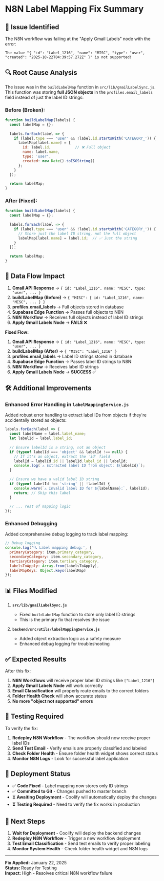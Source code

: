 # N8N Label Mapping Fix Summary

## 🎯 **Issue Identified**

The N8N workflow was failing at the "Apply Gmail Labels" node with the error:

```
The value "{ "id": "Label_1216", "name": "MISC", "type": "user", "created": "2025-10-22T04:39:57.272Z" }" is not supported!
```

## 🔍 **Root Cause Analysis**

The issue was in the `buildLabelMap` function in `src/lib/gmailLabelSync.js`. This function was storing **full JSON objects** in the `profiles.email_labels` field instead of just the label ID strings:

### **Before (Broken):**
```javascript
function buildLabelMap(labels) {
  const labelMap = {};
  
  labels.forEach(label => {
    if (label.type === 'user' && !label.id.startsWith('CATEGORY_')) {
      labelMap[label.name] = {
        id: label.id,           // ❌ Full object
        name: label.name,
        type: 'user',
        created: new Date().toISOString()
      };
    }
  });
  
  return labelMap;
}
```

### **After (Fixed):**
```javascript
function buildLabelMap(labels) {
  const labelMap = {};
  
  labels.forEach(label => {
    if (label.type === 'user' && !label.id.startsWith('CATEGORY_')) {
      // Store just the label ID string, not the full object
      labelMap[label.name] = label.id;  // ✅ Just the string
    }
  });
  
  return labelMap;
}
```

## 🔄 **Data Flow Impact**

1. **Gmail API Response** → `{ id: "Label_1216", name: "MISC", type: "user", ... }`
2. **buildLabelMap (Before)** → `{ "MISC": { id: "Label_1216", name: "MISC", ... } }`
3. **profiles.email_labels** → Full objects stored in database
4. **Supabase Edge Function** → Passes full objects to N8N
5. **N8N Workflow** → Receives full objects instead of label ID strings
6. **Apply Gmail Labels Node** → **FAILS** ❌

**Fixed Flow:**
1. **Gmail API Response** → `{ id: "Label_1216", name: "MISC", type: "user", ... }`
2. **buildLabelMap (After)** → `{ "MISC": "Label_1216" }`
3. **profiles.email_labels** → Label ID strings stored in database
4. **Supabase Edge Function** → Passes label ID strings to N8N
5. **N8N Workflow** → Receives label ID strings
6. **Apply Gmail Labels Node** → **SUCCESS** ✅

## 🛠️ **Additional Improvements**

### **Enhanced Error Handling in `labelMappingService.js`**

Added robust error handling to extract label IDs from objects if they're accidentally stored as objects:

```javascript
labels.forEach(label => {
  const labelName = label.label_name;
  let labelId = label.label_id;
  
  // Ensure labelId is a string, not an object
  if (typeof labelId === 'object' && labelId !== null) {
    // If it's an object, extract the 'id' field
    labelId = labelId.id || labelId.label_id || labelId;
    console.log(`⚠️ Extracted label ID from object: ${labelId}`);
  }
  
  // Ensure we have a valid label ID string
  if (typeof labelId !== 'string' || !labelId) {
    console.warn(`⚠️ Invalid label ID for ${labelName}:`, labelId);
    return; // Skip this label
  }
  
  // ... rest of mapping logic
});
```

### **Enhanced Debugging**

Added comprehensive debug logging to track label mapping:

```javascript
// Debug logging
console.log('🔍 Label mapping debug:', {
  primaryCategory: item.primary_category,
  secondaryCategory: item.secondary_category,
  tertiaryCategory: item.tertiary_category,
  labelsToApply: Array.from(labelsToApply),
  labelMapKeys: Object.keys(labelMap)
});
```

## 📊 **Files Modified**

1. **`src/lib/gmailLabelSync.js`**
   - Fixed `buildLabelMap` function to store only label ID strings
   - This is the primary fix that resolves the issue

2. **`backend/src/utils/labelMappingService.js`**
   - Added object extraction logic as a safety measure
   - Enhanced debug logging for troubleshooting

## ✅ **Expected Results**

After this fix:

1. **N8N Workflows** will receive proper label ID strings like `["Label_1216"]`
2. **Apply Gmail Labels Node** will work correctly
3. **Email Classification** will properly route emails to the correct folders
4. **Folder Health Check** will show accurate status
5. **No more "object not supported" errors**

## 🧪 **Testing Required**

To verify the fix:

1. **Redeploy N8N Workflow** - The workflow should now receive proper label IDs
2. **Send Test Email** - Verify emails are properly classified and labeled
3. **Check Folder Health** - Ensure folder health widget shows correct status
4. **Monitor N8N Logs** - Look for successful label application

## 🚀 **Deployment Status**

- ✅ **Code Fixed** - Label mapping now stores only ID strings
- ✅ **Committed to Git** - Changes pushed to master branch
- ⏳ **Awaiting Deployment** - Coolify will automatically deploy the changes
- ⏳ **Testing Required** - Need to verify the fix works in production

## 📝 **Next Steps**

1. **Wait for Deployment** - Coolify will deploy the backend changes
2. **Redeploy N8N Workflow** - Trigger a new workflow deployment
3. **Test Email Classification** - Send test emails to verify proper labeling
4. **Monitor System Health** - Check folder health widget and N8N logs

---

**Fix Applied:** January 22, 2025  
**Status:** Ready for Testing  
**Impact:** High - Resolves critical N8N workflow failure
